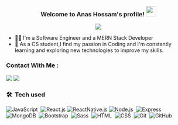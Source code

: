 

<h3 align="center">
  Welcome to Anas Hossam's profile!
  <img src="https://media.giphy.com/media/hvRJCLFzcasrR4ia7z/giphy.gif" width="28">
</h3>

<!-- Typing SVG by DenverCoder1 - https://github.com/DenverCoder1/readme-typing-svg -->
<p align="center">
  <a href="https://github.com/DenverCoder1/readme-typing-svg"><img src="https://readme-typing-svg.herokuapp.com/?lines=MERN-Stack%20Developer;React%20Native%20Developer;Software%20Engineer&font=Fira%20Code&center=true&width=440&height=45&color=f75c7e&vCenter=true&size=22"></a>
</p> 

- 👨‍💻 I'm a Software Engineer and a MERN Stack Developer
- 💬 As a CS student,I find my passion in Coding and I'm constantly learning and exploring new technologies to improve my skills. 


### Contact With Me :

<a href="https://www.linkedin.com/in/anas-hossam-704276216/" target="_blank"><img src="https://img.shields.io/badge/-Anas%20Hossam-0077B5?style=for-the-badge&logo=Linkedin&logoColor=white"/></a>
<a href="https://www.facebook.com/Anas11hossam/" target="_blank"><img src="https://img.shields.io/badge/-Anas%20Hossam-0077B5?style=for-the-badge&logo=Facebook&logoColor=white"/></a>
### 🛠 &nbsp;Tech used
![JavaScript](https://img.shields.io/badge/-JavaScript-05122A?style=flat&logo=javascript)&nbsp;
![React.js](https://img.shields.io/badge/-React-05122A?style=flat&logo=react)
![ReactNative.js](https://img.shields.io/badge/-ReactNative-05122A?style=flat&logo=reactNative)
![Node.js](https://img.shields.io/badge/-Node.js-05122A?style=flat&logo=node.js&logoColor=339933)&nbsp;
![Express](https://img.shields.io/badge/-Express%20-05122A?style=flat&logo=express)&nbsp;
![MongoDB](https://img.shields.io/badge/-MongoDB-05122A?style=flat&logo=MongoDB)&nbsp;
![Bootstrap](https://img.shields.io/badge/-Bootstrap-05122A?style=flat&logo=bootstrap&logoColor=563D7C)&nbsp;
![Sass](https://img.shields.io/badge/-Sass-05122A?style=flat&logo=sass)&nbsp;
![HTML](https://img.shields.io/badge/-HTML-05122A?style=flat&logo=HTML5)&nbsp;
![CSS](https://img.shields.io/badge/-CSS-05122A?style=flat&logo=CSS3&logoColor=1572B6)&nbsp;
![Git](https://img.shields.io/badge/-Git-05122A?style=flat&logo=git)&nbsp;
![GitHub](https://img.shields.io/badge/-GitHub-05122A?style=flat&logo=github)&nbsp;




